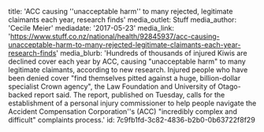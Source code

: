title: 'ACC causing ''unacceptable harm'' to many rejected, legitimate claimants each year, research finds'
media_outlet: Stuff
media_author: 'Cecile Meier'
mediadate: '2017-05-23'
media_link: 'https://www.stuff.co.nz/national/health/92845937/acc-causing-unacceptable-harm-to-many-rejected-legitimate-claimants-each-year-research-finds'
media_blurb: 'Hundreds of thousands of injured Kiwis are declined cover each year by ACC, causing "unacceptable harm" to many legitimate claimants, according to new research. Injured people who have been denied cover "find themselves pitted against a huge, billion-dollar specialist Crown agency", the Law Foundation and University of Otago-backed report said. The report, published on Tuesday, calls for the establishment of a personal injury commissioner to help people navigate the Accident Compensation Corporation''s (ACC) "incredibly complex and difficult" complaints process.'
id: 7c9fb1fd-3c82-4836-b2b0-0b63722f8f29
